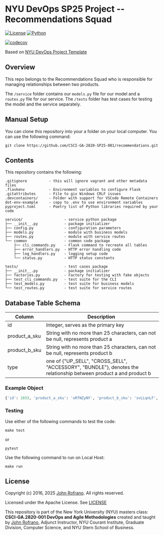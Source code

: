# NYU DevOps SP25 Project -- Recommendations Squad
[![License](https://img.shields.io/badge/License-Apache_2.0-blue.svg)](https://opensource.org/licenses/Apache-2.0)
[![Python](https://img.shields.io/badge/Language-Python-blue.svg)](https://python.org/)

[![codecov](https://codecov.io/gh/CSCI-GA-2820-SP25-001/recommendations/graph/badge.svg?token=UIX15W64TK)](https://codecov.io/gh/CSCI-GA-2820-SP25-001/recommendations)


Based on [NYU DevOps Project Template](github.com/nyu-devops/project-template)


## Overview

 This repo belongs to the Recommendations Squad who is responsible for managing relationships between two products.

 The `/service` folder contains our `models.py` file for our model and a `routes.py` file for our service. The `/tests` folder has test cases for testing the model and the service separately.

## Manual Setup

You can clone this repository into your a folder on your local computer.
You can use the following command:

```
git clone https://github.com/CSCI-GA-2820-SP25-001/recommendations.git
```


## Contents

This repository contains the following:

```text
.gitignore          - this will ignore vagrant and other metadata files
.flaskenv           - Environment variables to configure Flask
.gitattributes      - File to gix Windows CRLF issues
.devcontainers/     - Folder with support for VSCode Remote Containers
dot-env-example     - copy to .env to use environment variables
pyproject.toml      - Poetry list of Python libraries required by your code

service/                   - service python package
├── __init__.py            - package initializer
├── config.py              - configuration parameters
├── models.py              - module with business models
├── routes.py              - module with service routes
└── common                 - common code package
    ├── cli_commands.py    - Flask command to recreate all tables
    ├── error_handlers.py  - HTTP error handling code
    ├── log_handlers.py    - logging setup code
    └── status.py          - HTTP status constants

tests/                     - test cases package
├── __init__.py            - package initializer
├── factories.py           - Factory for testing with fake objects
├── test_cli_commands.py   - test suite for the CLI
├── test_models.py         - test suite for business models
└── test_routes.py         - test suite for service routes
```

## Database Table Schema

| Column | Description |
| ------ | ----------- |
| id | Integer, serves as the primary key |
| product_a_sku |  String with no more than 25 characters, can not be null, represents product a |
| product_b_sku |  String with no more than 25 characters, can not be null, represents product b |
| type | one of {"UP_SELL", "CROSS_SELL", "ACCESSORY", "BUNDLE"}, denotes the relationship between product a and product b |

### Example Object

```Python
{'id': 1033, 'product_a_sku': 'uRfNZyNY', 'product_b_sku': 'svLLqnLF', 'type': 'ACCESSORY'}
```

### Testing
Use either of the following commands to test the code:

```
make test
```
or 
```
pytest
```

Use the following command to run on Local Host: 

```
make run
```

## License

Copyright (c) 2016, 2025 [John Rofrano](https://www.linkedin.com/in/JohnRofrano/). All rights reserved.

Licensed under the Apache License. See [LICENSE](LICENSE)

This repository is part of the New York University (NYU) masters class: **CSCI-GA.2820-001 DevOps and Agile Methodologies** created and taught by [John Rofrano](https://cs.nyu.edu/~rofrano/), Adjunct Instructor, NYU Courant Institute, Graduate Division, Computer Science, and NYU Stern School of Business.
